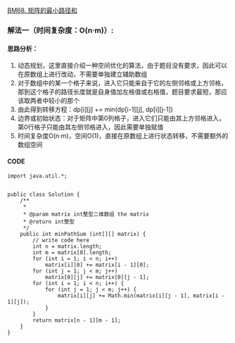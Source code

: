 [BM68. 矩阵的最小路径和](https://www.nowcoder.com/practice/7d21b6be4c6b429bb92d219341c4f8bb?tpId=295&tags=&title=&difficulty=0&judgeStatus=0&rp=0&sourceUrl=%2Fexam%2Foj%3Fpage%3D1%26tab%3D%25E7%25AE%2597%25E6%25B3%2595%25E7%25AF%2587%26topicId%3D295)
### 解法一（时间复杂度：O(n·m)）:
#### 思路分析：
1. 动态规划，这里直接介绍一种空间优化的算法，由于题目没有要求，因此可以在原数组上进行改动，不需要单独建立辅助数组
2. 对于数组中的某一个格子来说，进入它只能来自于它的左侧邻格或上方邻格，那到这个格子的路径长度就是自身值加左格值或右格值，题目要求最短，那应该取两者中较小的那个
3. 由此得到转移方程：dp[i][j] += min(dp[i-1][j], dp[i][j-1])
4. 边界或初始状态：对于矩阵中第0列格子，进入它们只能由其上方邻格进入，第0行格子只能由其左侧邻格进入，因此需要单独赋值
5. 时间复杂度O(n·m)，空间O(1)，直接在原数组上进行状态转移，不需要额外的数组空间
#### CODE
```
import java.util.*;


public class Solution {
    /**
     * 
     * @param matrix int整型二维数组 the matrix
     * @return int整型
     */
    public int minPathSum (int[][] matrix) {
        // write code here
        int n = matrix.length;
        int m = matrix[0].length;
        for (int i = 1; i < n; i++)
            matrix[i][0] += matrix[i - 1][0];
        for (int j = 1; j < m; j++)
            matrix[0][j] += matrix[0][j - 1];
        for (int i = 1; i < n; i++) {
            for (int j = 1; j < m; j++) {
                matrix[i][j] += Math.min(matrix[i][j - 1], matrix[i - 1][j]);
            }
        }
        return matrix[n - 1][m - 1];
    }
}
```
